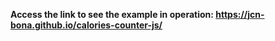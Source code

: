 **Access the link to see the example in operation: https://jcn-bona.github.io/calories-counter-js/**
